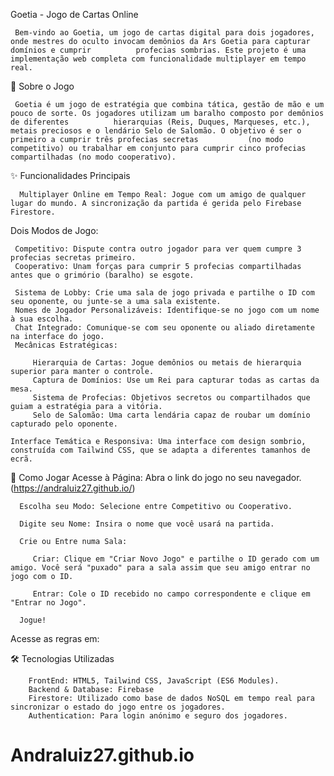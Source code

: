 Goetia - Jogo de Cartas Online

     Bem-vindo ao Goetia, um jogo de cartas digital para dois jogadores, onde mestres do oculto invocam demônios da Ars Goetia para capturar domínios e cumprir          profecias sombrias. Este projeto é uma implementação web completa com funcionalidade multiplayer em tempo real.

📜 Sobre o Jogo

     Goetia é um jogo de estratégia que combina tática, gestão de mão e um pouco de sorte. Os jogadores utilizam um baralho composto por demônios de diferentes          hierarquias (Reis, Duques, Marqueses, etc.), metais preciosos e o lendário Selo de Salomão. O objetivo é ser o primeiro a cumprir três profecias secretas           (no modo competitivo) ou trabalhar em conjunto para cumprir cinco profecias compartilhadas (no modo cooperativo).

✨ Funcionalidades Principais

      Multiplayer Online em Tempo Real: Jogue com um amigo de qualquer lugar do mundo. A sincronização da partida é gerida pelo Firebase Firestore.
      
Dois Modos de Jogo:

     Competitivo: Dispute contra outro jogador para ver quem cumpre 3 profecias secretas primeiro.
     Cooperativo: Unam forças para cumprir 5 profecias compartilhadas antes que o grimório (baralho) se esgote.
     
     Sistema de Lobby: Crie uma sala de jogo privada e partilhe o ID com seu oponente, ou junte-se a uma sala existente.
     Nomes de Jogador Personalizáveis: Identifique-se no jogo com um nome à sua escolha.
     Chat Integrado: Comunique-se com seu oponente ou aliado diretamente na interface do jogo.
     Mecânicas Estratégicas:

         Hierarquia de Cartas: Jogue demônios ou metais de hierarquia superior para manter o controle.
         Captura de Domínios: Use um Rei para capturar todas as cartas da mesa.
         Sistema de Profecias: Objetivos secretos ou compartilhados que guiam a estratégia para a vitória.
         Selo de Salomão: Uma carta lendária capaz de roubar um domínio capturado pelo oponente.

    Interface Temática e Responsiva: Uma interface com design sombrio, construída com Tailwind CSS, que se adapta a diferentes tamanhos de ecrã.

🚀 Como Jogar
      Acesse à Página: Abra o link do jogo no seu navegador. (https://andraluiz27.github.io/)

      Escolha seu Modo: Selecione entre Competitivo ou Cooperativo.

      Digite seu Nome: Insira o nome que você usará na partida.

      Crie ou Entre numa Sala:

         Criar: Clique em "Criar Novo Jogo" e partilhe o ID gerado com um amigo. Você será "puxado" para a sala assim que seu amigo entrar no jogo com o ID.

         Entrar: Cole o ID recebido no campo correspondente e clique em "Entrar no Jogo".

      Jogue!

Acesse as regras em: 

🛠️ Tecnologias Utilizadas

        FrontEnd: HTML5, Tailwind CSS, JavaScript (ES6 Modules).
        Backend & Database: Firebase
        Firestore: Utilizado como base de dados NoSQL em tempo real para sincronizar o estado do jogo entre os jogadores.
        Authentication: Para login anónimo e seguro dos jogadores.
        
# Andraluiz27.github.io
